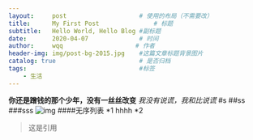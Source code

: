 ```yaml
---
layout:     post                    # 使用的布局（不需要改）
title:      My First Post               # 标题 
subtitle:   Hello World, Hello Blog #副标题
date:       2020-04-07              # 时间
author:     wqq                    # 作者
header-img: img/post-bg-2015.jpg    #这篇文章标题背景图片
catalog: true                       # 是否归档
tags:                               #标签
    - 生活
---
```


 **你还是蹭钱的那个少年，没有一丝丝改变**
 *我没有说谎，我和比说谎*
 #s
 ##ss
 ###sss
 ![img](https://share.getcloudapp.com/bLum4b6N)
####无序列表
*1
 hhhh
 *2
 >这是引用
 
